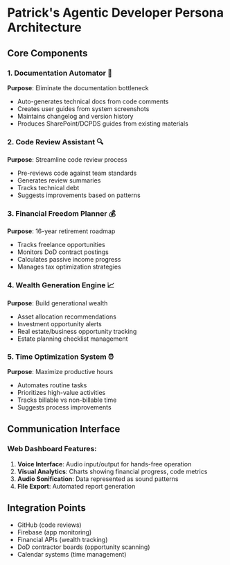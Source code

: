 # Patrick's Agentic Developer Persona Architecture

## Core Components

### 1. Documentation Automator 📝
**Purpose**: Eliminate the documentation bottleneck
- Auto-generates technical docs from code comments
- Creates user guides from system screenshots
- Maintains changelog and version history
- Produces SharePoint/DCPDS guides from existing materials

### 2. Code Review Assistant 🔍
**Purpose**: Streamline code review process
- Pre-reviews code against team standards
- Generates review summaries
- Tracks technical debt
- Suggests improvements based on patterns

### 3. Financial Freedom Planner 💰
**Purpose**: 16-year retirement roadmap
- Tracks freelance opportunities
- Monitors DoD contract postings
- Calculates passive income progress
- Manages tax optimization strategies

### 4. Wealth Generation Engine 📈
**Purpose**: Build generational wealth
- Asset allocation recommendations
- Investment opportunity alerts
- Real estate/business opportunity tracking
- Estate planning checklist management

### 5. Time Optimization System ⏰
**Purpose**: Maximize productive hours
- Automates routine tasks
- Prioritizes high-value activities
- Tracks billable vs non-billable time
- Suggests process improvements

## Communication Interface

### Web Dashboard Features:
1. **Voice Interface**: Audio input/output for hands-free operation
2. **Visual Analytics**: Charts showing financial progress, code metrics
3. **Audio Sonification**: Data represented as sound patterns
4. **File Export**: Automated report generation

## Integration Points
- GitHub (code reviews)
- Firebase (app monitoring)
- Financial APIs (wealth tracking)
- DoD contractor boards (opportunity scanning)
- Calendar systems (time management)